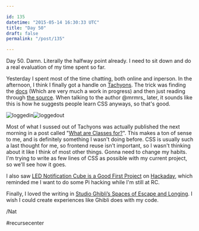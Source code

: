 ```yaml
---

id: 135
datetime: "2015-05-14 16:30:33 UTC"
title: "Day 50"
draft: false
permalink: "/post/135"

---
```


Day 50. Damn. Literally the halfway point already. I need to sit down and do a real evaluation of my time spent so far.

Yesterday I spent most of the time chatting, both online and inperson. In the afternoon, I think I finally got a handle on [Tachyons](https://tachyons.io/). The trick was finding the [docs](https://tachyons.io/docs/) \(Which are very much a work in progress\) and then just reading through [the source](https://github.com/mrmrs/tachyons/tree/master/src). When talking to the author @mrmrs\_ later, it sounds like this is how he suggests people learn CSS anyways, so that's good.

![loggedin](https://s3.amazonaws.com/f.cl.ly/items/1x3P1g14323N2i3W2j2Z/Screen%!S%28MISSING)![loggedout](https://s3.amazonaws.com/f.cl.ly/items/3r2H3B0J3S00140w3k2R/Screen%!S%28MISSING)

Most of what I sussed out of Tachyons was actually published the next morning in a post called "[What are Classes for?](https://web.archive.org/web/20150806144824/http://xn--h4hg.ws:80/2015/05/14/what-are-classes-for/)". This makes a ton of sense to me, and is definitely something I wasn't doing before. CSS is usually such a last thought for me, so frontend reuse isn't important, so I wasn't thinking about it like I think of most other things. Gonna need to change my habits. I'm trying to write as few lines of CSS as possible with my current project, so we'll see how it goes.

I also saw [LED Notification Cube is a Good First Project](https://hackaday.com/2015/05/10/led-notification-cube-is-a-good-first-project/) on [Hackaday](https://hackaday.com/), which reminded me I want to do some Pi hacking while I'm still at RC.

Finally, I loved the writing in [Studio Ghibli’s Spaces of Escape and Longing](https://web.archive.org/web/20230924072754/http://killscreendaily.com/articles/studio-ghiblis-spaces-escape-and-longing/). I wish I could create experiences like Ghibli does with my code.

/Nat

#recursecenter
